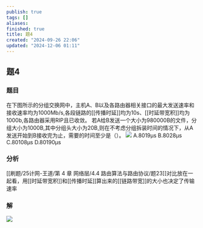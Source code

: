 ```yaml
---
publish: true
tags: []
aliases: 
finished: true
title: 题4
created: "2024-09-26 22:06"
updated: "2024-12-06 01:11"
---
```

## 题4
### 题目
在下图所示的分组交换网中，主机A、B以及各路由器相关接口的最大发送速率和接收速率均为1000Mb/s,各段链路的[[传播时延]]均为10s、[[时延带宽积]]均为1000b,各路由器采用RIP且已收敛。
若A给B发送一个大小为980000B的文件，分组大小为1000B,其中分组头大小为20B,则在不考虑分组拆装时间的情况下，从A发送开始到B接收完为止，需要的时间至少是（）。
![](https://img.hwenyi.live/202411181841848.webp)
A.8019μs
B.8028μs
C.80108μs
D.80190μs
### 分析
[[刷题/25计网-王道/第 4 章 网络层/4.4 路由算法与路由协议/题23]]对比放在一起看，用[[时延带宽积]]和[[传播时延]]算出来的[[链路带宽]]的大小也决定了传输速率
### 解
![](https://img.hwenyi.live/202411181921186.webp)